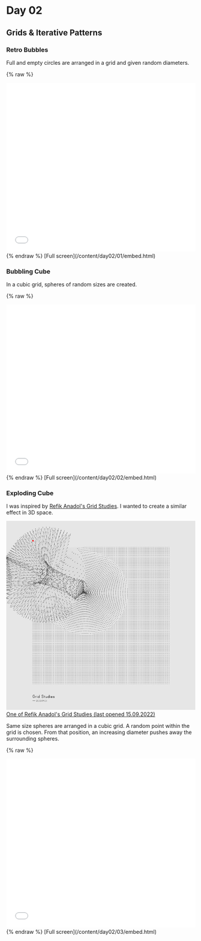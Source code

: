 # Day 02

## Grids & Iterative Patterns

### Retro Bubbles

Full and empty circles are arranged in a grid and given random diameters.

{% raw %}
<iframe src="content/day02/01/embed.html" width="100%" height="450" frameborder="no"></iframe>
{% endraw %}
[Full screen](/content/day02/01/embed.html)

### Bubbling Cube

In a cubic grid, spheres of random sizes are created.

{% raw %}
<iframe src="content/day02/02/embed.html" width="100%" height="450" frameborder="no"></iframe>
{% endraw %}
[Full screen](/content/day02/02/embed.html)

### Exploding Cube

I was inspired by [Refik Anadol's Grid Studies](https://www.behance.net/gallery/8070375/Generative-Sketches-()-Grid-Studies). I wanted to create a similar effect in 3D space.

![Example Image](content/day02/references/refik_anadol.jpg)
[One of Refik Anadol's Grid Studies (last opened 15.09.2022)](https://www.behance.net/gallery/8070375/Generative-Sketches-()-Grid-Studies/modules/61037471)

Same size spheres are arranged in a cubic grid. A random point within the grid is chosen. From that position, an increasing diameter pushes away the surrounding spheres.

{% raw %}
<iframe src="content/day02/03/embed.html" width="100%" height="450" frameborder="no"></iframe>
{% endraw %}
[Full screen](/content/day02/03/embed.html)